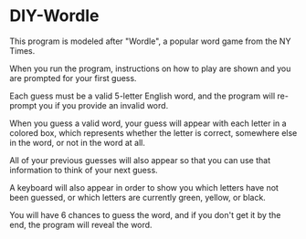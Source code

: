 # DIY-Wordle
This program is modeled after "Wordle", a popular word game from the NY Times.

When you run the program, instructions on how to play are shown and you are prompted for your first guess.

Each guess must be a valid 5-letter English word, and the program will re-prompt you if you provide an invalid word.

When you guess a valid word, your guess will appear with each letter in a colored box, which represents whether the letter is correct, somewhere else in the word, or not in the word at all.

All of your previous guesses will also appear so that you can use that information to think of your next guess.

A keyboard will also appear in order to show you which letters have not been guessed, or which letters are currently green, yellow, or black.

You will have 6 chances to guess the word, and if you don't get it by the end, the program will reveal the word.
